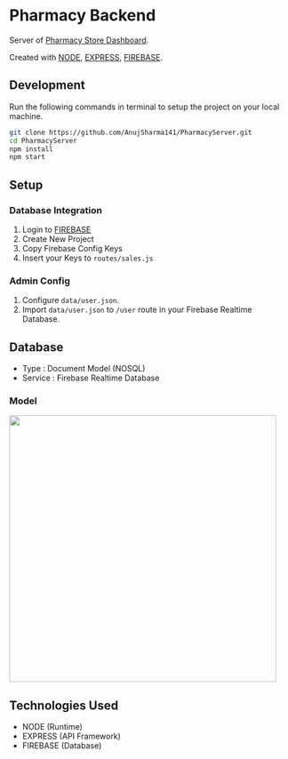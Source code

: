 # Pharmacy Backend

Server of [Pharmacy Store Dashboard](https://github.com/AnujSharma141/PharmacyDashboard). 

 Created with [NODE](https://nodejs.org/), [EXPRESS](https://expressjs.com/), [FIREBASE](https://firebase.google.com/).


## Development
Run the following commands in terminal to setup the project on your local machine.

```bash 
git clone https://github.com/AnujSharma141/PharmacyServer.git
cd PharmacyServer
npm install
npm start
```

## Setup

### Database Integration

1. Login to [FIREBASE](https://firebase.google.com/)
2. Create New Project
3. Copy Firebase Config Keys
4. Insert your Keys to `routes/sales.js`

### Admin Config
1. Configure `data/user.json`.
2. Import `data/user.json` to `/user` route in your Firebase Realtime Database.

## Database

* Type : Document Model (NOSQL)
* Service : Firebase Realtime Database
 
### Model
<img src="https://i.ibb.co/BZ1GZB7/Screenshot-2020-12-22-024346.jpg" width="480">


## Technologies Used

* NODE (Runtime)
* EXPRESS (API Framework)
* FIREBASE (Database)
